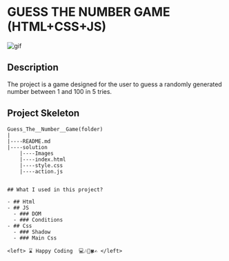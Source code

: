 # GUESS THE NUMBER GAME (HTML+CSS+JS)

![gif](./solution/images/guess_the_number.gif)

## Description
The project is a game designed for the user to guess a randomly generated number between 1 and 100 in 5 tries.

## Project Skeleton 

```
Guess_The__Number__Game(folder)
|
|----README.md
|----solution
    |----Images
    |----index.html
    |----style.css
    |----action.js


## What I used in this project?

- ## Html
- ## JS
  - ### DOM 
  - ### Conditions 
- ## Css
  - ### Shadow
  - ### Main Css

<left> ⌛ Happy Coding  💻🎶🍕🍀✍ </left>